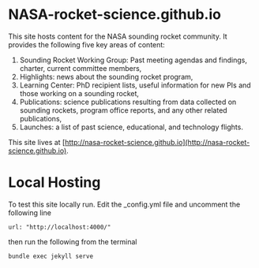# NASA-rocket-science.github.io

This site hosts content for the NASA sounding rocket community.  It provides the following five key areas of content:
1. Sounding Rocket Working Group: Past meeting agendas and findings, charter, current committee members,
2. Highlights: news about the sounding rocket program,
3. Learning Center: PhD recipient lists, useful information for new PIs and those working on a sounding rocket,
4. Publications: science publications resulting from data collected on sounding rockets, program office reports, and any other related publications,
5. Launches: a list of past science, educational, and technology flights.

This site lives at [http://nasa-rocket-science.github.io](http://nasa-rocket-science.github.io).

# Local Hosting

To test this site locally run. Edit the _config.yml file and uncomment the following line

    url: "http://localhost:4000/"

then run the following from the terminal

    bundle exec jekyll serve
